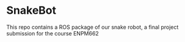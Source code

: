 # SnakeBot

This repo contains a ROS package of our snake robot, a final project submission for the course ENPM662

